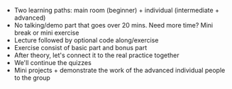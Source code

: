 - Two learning paths: main room (beginner) + individual (intermediate + advanced)
- No talking/demo part that goes over 20 mins. Need more time? Mini break or mini exercise
- Lecture followed by optional code along/exercise
- Exercise consist of basic part and bonus part
- After theory, let's connect it to the real practice together
- We'll continue the quizzes
- Mini projects + demonstrate the work of the advanced individual people to the group
